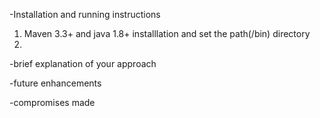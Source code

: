 -Installation and running instructions
 1. Maven 3.3+ and java 1.8+ installlation and set the path(/bin) directory
 2. 
 
-brief explanation of your approach

-future enhancements

-compromises made
